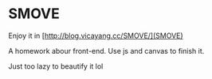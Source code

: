 # SMOVE

Enjoy it in [http://blog.vicayang.cc/SMOVE/](SMOVE)

A homework abour front-end. Use js and canvas to finish it.

Just too lazy to beautify it lol

